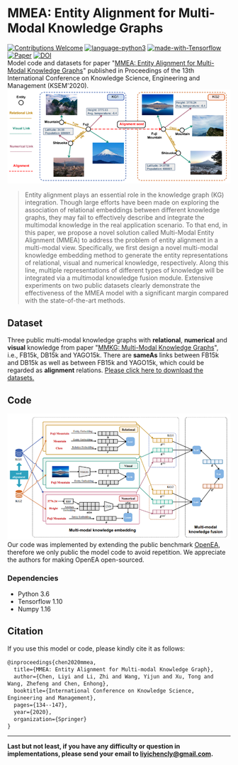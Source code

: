 # MMEA: Entity Alignment for Multi-Modal Knowledge Graphs
[![Contributions Welcome](https://img.shields.io/badge/Contributions-Welcome-brightgreen.svg?style=flat-square)](https://github.com/liyichen-cly/MMEA/issues)
[![language-python3](https://img.shields.io/badge/Language-Python3-blue.svg?style=flat-square)](https://www.python.org/)
[![made-with-Tensorflow](https://img.shields.io/badge/Made%20with-Tensorflow-orange.svg?style=flat-square)](https://www.tensorflow.org/)
[![Paper](https://img.shields.io/badge/KSEM%202020-PDF-yellow.svg?style=flat-square)](http://home.ustc.edu.cn/~liyichen/assets/files/LiyiChen_KSEM20.pdf)
[![DOI](https://img.shields.io/badge/DOI-10.1007%2F978--3--030--55130--8__12-lightgrey.svg?style=flat-square)](https://link.springer.com/chapter/10.1007/978-3-030-55130-8_12)  
Model code and datasets for paper "[MMEA: Entity Alignment for Multi-Modal Knowledge Graphs](http://home.ustc.edu.cn/~liyichen/assets/files/LiyiChen_KSEM20.pdf)" published in Proceedings of the 13th International Conference on Knowledge Science, Engineering and Management (KSEM'2020).  
![MMEA task](./entity_alignment.png)  
> Entity alignment plays an essential role in the knowledge graph (KG) integration. Though large efforts have been made on exploring the association of relational embeddings between different knowledge
graphs, they may fail to effectively describe and integrate the multimodal knowledge in the real application scenario. To that end, in this paper, we propose a novel solution called Multi-Modal Entity Alignment
(MMEA) to address the problem of entity alignment in a multi-modal view. Specifically, we first design a novel multi-modal knowledge embedding method to generate the entity representations of relational, visual
and numerical knowledge, respectively. Along this line, multiple representations of different types of knowledge will be integrated via a multimodal knowledge fusion module. Extensive experiments on two public
datasets clearly demonstrate the effectiveness of the MMEA model with a significant margin compared with the state-of-the-art methods.

## Dataset
Three public multi-modal knowledge graphs with **relational**, **numerical** and **visual** knowledge from paper "[MMKG: Multi-Modal Knowledge Graphs](https://arxiv.org/abs/1903.05485)", i.e., FB15k, DB15k and YAGO15k.
There are **sameAs** links between FB15k and DB15k as well as between FB15k and YAGO15k, which could be regarded as **alignment** relations. 
[Please click here to download the datasets.](https://github.com/nle-ml/mmkb)

## Code
![MMEA framework](./mmea_framework.png)  
Our code was implemented by extending the public benchmark [OpenEA](https://github.com/nju-websoft/OpenEA), therefore we only public the model code to avoid repetition. We appreciate the authors for making OpenEA open-sourced.

### **Dependencies**
* Python 3.6
* Tensorflow 1.10
* Numpy 1.16

## Citation
If you use this model or code, please kindly cite it as follows:
```
@inproceedings{chen2020mmea,
  title={MMEA: Entity Alignment for Multi-modal Knowledge Graph},
  author={Chen, Liyi and Li, Zhi and Wang, Yijun and Xu, Tong and Wang, Zhefeng and Chen, Enhong},
  booktitle={International Conference on Knowledge Science, Engineering and Management},
  pages={134--147},
  year={2020},
  organization={Springer}
}
```
***
 **Last but not least, if you have any difficulty or question in implementations, please send your email to liyichencly@gmail.com.**
